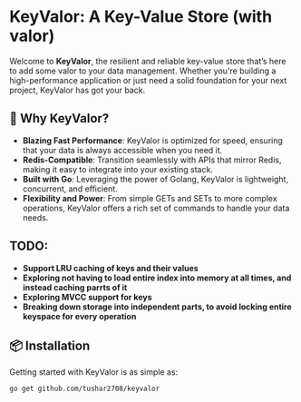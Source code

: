 # KeyValor: A Key-Value Store (with valor)

Welcome to **KeyValor**, the resilient and reliable key-value store that’s here to add some valor to your data management. Whether you're building a high-performance application or just need a solid foundation for your next project, KeyValor has got your back.

## 🚀 Why KeyValor?

- **Blazing Fast Performance**: KeyValor is optimized for speed, ensuring that your data is always accessible when you need it.
- **Redis-Compatible**: Transition seamlessly with APIs that mirror Redis, making it easy to integrate into your existing stack.
- **Built with Go**: Leveraging the power of Golang, KeyValor is lightweight, concurrent, and efficient.
- **Flexibility and Power**: From simple GETs and SETs to more complex operations, KeyValor offers a rich set of commands to handle your data needs.

## TODO: 
- **Support LRU caching of keys and their values**
- **Exploring not having to load entire index into memory at all times, and instead caching parrts of it**
- **Exploring MVCC support for keys**
- **Breaking down storage into independent parts, to avoid locking entire keyspace for every operation**

## 📦 Installation

Getting started with KeyValor is as simple as:

```bash
go get github.com/tushar2708/keyvalor
```

